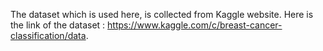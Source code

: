 The dataset which is used here, is collected from Kaggle website. Here is the link of the dataset : https://www.kaggle.com/c/breast-cancer-classification/data.
